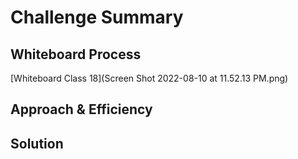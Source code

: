 
# Challenge Summary
<!-- Description of the challenge -->

## Whiteboard Process
[Whiteboard Class 18](Screen Shot 2022-08-10 at 11.52.13 PM.png)

## Approach & Efficiency
<!-- What approach did you take? Why? What is the Big O space/time for this approach? -->

## Solution
<!-- Show how to run your code, and examples of it in action -->
